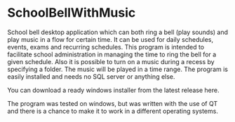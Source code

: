 # SchoolBellWithMusic
School bell desktop application which can both ring a bell (play sounds) and play music in a flow for certain time.
It can be used for daily schedules, events, exams and recurring schedules. This program is intended to facilitate school administration in managing the time to ring the bell for a given schedule. 
Also it is possible to turn on a music during a recess by specifying a folder. The music will be played in a time range.
The program is easily installed and needs no SQL server or anything else.

You can download a ready windows installer from the latest release here.

The program was tested on windows, but was written with the use of QT and there is a chance to make it to work in a different operating systems.
